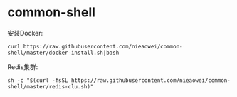 # common-shell

安装Docker: 
  
  `curl https://raw.githubusercontent.com/nieaowei/common-shell/master/docker-install.sh|bash`

Redis集群:

  `sh -c "$(curl -fsSL https://raw.githubusercontent.com/nieaowei/common-shell/master/redis-clu.sh)"`
